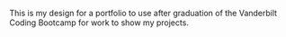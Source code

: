 This is my design for a portfolio to use after graduation of the Vanderbilt Coding Bootcamp for work to show my projects.
